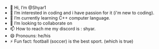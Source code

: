 - 👋 Hi, I’m @Shyar1
- 👀 I’m interested in coding and i have passion for it (i'm new to coding).
- 🌱 I’m currently learning C++ computer language.
- 💞️ I’m looking to collaborate on 
- 📫 How to reach me my discord is : shyar.
- 😄 Pronouns: he/his
- ⚡ Fun fact: football (soccer) is the best sport. (which is true)

<!---
Shyar1/Shyar1 is a ✨ special ✨ repository because its `README.md` (this file) appears on your GitHub profile.
You can click the Preview link to take a look at your changes.
--->
